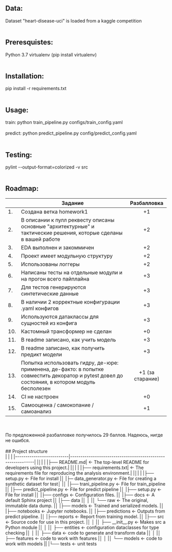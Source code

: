 ## Data:

Dataset "heart-disease-uci" is loaded from a kaggle competition
<br>
<br>
## Preresquistes:

Python 3.7
virtualenv (pip install virtualenv)
<br>
<br>
## Installation:

pip install -r requirements.txt
<br>
<br>
## Usage:

train: python train_pipeline.py configs/train_config.yaml
<br>
<br>
predict: python predict_pipeline.py config/predict_config.yaml
<br>
<br>
## Testing:

pylint --output-format=colorized -v src
<br>
<br>
## Roadmap:

|  |Задание|Разбалловка|
|---|------------------------------------------------------------------------------------------------------------------|:--------:|
|1.|Создана ветка homework1|+1|
|2.|В описании к пулл реквесту описаны основные "архитектурные" и тактические решения, которые сделаны в вашей работе|+2|
|3.|EDA выполнен и закоммичен|+2|
|4.|Проект имеет модульную структуру|+2|
|5.|Использованы логгеры|+2|
|6.|Написаны тесты на отдельные модули и на прогон всего пайплайна|+3|
|7.|Для тестов генерируются синтетические данные|+3|
|8.|В наличии 2 корректные конфигурации .yaml конфигов|+3|
|9.|Используются датаклассы для сущностей из конфига|+3|
|10.|Кастомный трансформер не сделан|+0|
|11.|В readme записано, как учить модель|+3|
|12.|В readme записано, как получить предикт модели|+3|
|13.|Попытка использовать гидру, де-юре: применена, де-факто: в попытке совместить декоратор и pytest довел до состояния, в котором модуль бесполезен|+1 (за старание)|
|14.|CI не настроен|+0|
|15.|Самооценка / самокопание / самоанализ|+1|
<br>
<br>
По предложенной разбалловке получилось 29 баллов. Надеюсь, нигде не ошибся.
<br>
<br>
## Project structure
<br>
| | |
|--------------------------|------------------------------------------------------------|
|│| |
|├── README.md|             <- The top-level README for developers using this project.|
|│| |
|├── requirements.txt|      <- The requirements file for reproducing the analysis environment.|
|│| |
|├── setup.py              <- File for install
|│
|├─ data_generator.py  	  <- File for creating a synthetic dataset for test│
|│
|├── trani_pipeline.py     <- File for train_pipeline
|│
|├── predict_pipeline.py   <- File for predict pipeline
|│
|├── setup.py              <- File for install
|│
|├── configs               <- Configuration files.
|│
|├── docs                  <- A default Sphinx project
|│
|├── data
|│	│
|│   └── raw               <- The original, immutable data dump.
|│
|├── models                <- Trained and serialized models.
|│
|├── notebooks             <- Jupyter notebooks.
|│
|├── predictions           <- Outputs from predict pipeline.
|│
|├── reports               <- Report from training model.
|│
|├── src                   <- Source code for use in this project.
|│	│
|│   ├── __init__.py       <- Makes src a Python module
|│   │
|│   ├── entities          <- configuration dataclasses for type checking
|│   │
|│   ├── data              <- code to generate and transform data
|│	│
|│   ├── features          <- code to work with features
|│   │
|│   └── models            <- code to work with models
||
|└── tests                 <- unit tests
